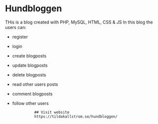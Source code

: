 # Hundbloggen
THis is a blog created with PHP, MySQL, HTML, CSS &amp; JS
  In this blog the users can: 
  - register
  - login
  - create blogposts
  - update blogposts
  - delete blogposts
  - read other users posts
  - comment blogposts
  - follow other users
                  
                  ## Visit website
                  https://tildakallstrom.se/hundbloggen/
